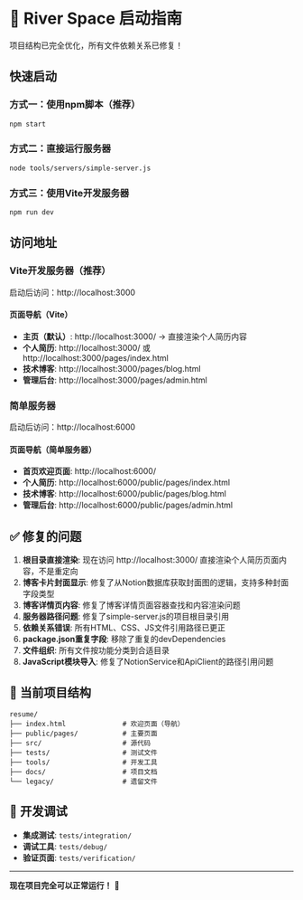 # 🚀 River Space 启动指南

项目结构已完全优化，所有文件依赖关系已修复！

## 快速启动

### 方式一：使用npm脚本（推荐）
```bash
npm start
```

### 方式二：直接运行服务器
```bash
node tools/servers/simple-server.js
```

### 方式三：使用Vite开发服务器
```bash
npm run dev
```

## 访问地址

### Vite开发服务器（推荐）
启动后访问：http://localhost:3000

#### 页面导航（Vite）
- **主页（默认）**: http://localhost:3000/ → 直接渲染个人简历内容
- **个人简历**: http://localhost:3000/ 或 http://localhost:3000/pages/index.html
- **技术博客**: http://localhost:3000/pages/blog.html
- **管理后台**: http://localhost:3000/pages/admin.html

### 简单服务器
启动后访问：http://localhost:6000

#### 页面导航（简单服务器）
- **首页欢迎页面**: http://localhost:6000/
- **个人简历**: http://localhost:6000/public/pages/index.html
- **技术博客**: http://localhost:6000/public/pages/blog.html
- **管理后台**: http://localhost:6000/public/pages/admin.html

## ✅ 修复的问题

1. **根目录直接渲染**: 现在访问 http://localhost:3000/ 直接渲染个人简历页面内容，不是重定向
2. **博客卡片封面显示**: 修复了从Notion数据库获取封面图的逻辑，支持多种封面字段类型
3. **博客详情页内容**: 修复了博客详情页面容器查找和内容渲染问题
4. **服务器路径问题**: 修复了simple-server.js的项目根目录引用
5. **依赖关系错误**: 所有HTML、CSS、JS文件引用路径已更正
6. **package.json重复字段**: 移除了重复的devDependencies
7. **文件组织**: 所有文件按功能分类到合适目录
8. **JavaScript模块导入**: 修复了NotionService和ApiClient的路径引用问题

## 📁 当前项目结构

```
resume/
├── index.html              # 欢迎页面（导航）
├── public/pages/           # 主要页面
├── src/                    # 源代码
├── tests/                  # 测试文件
├── tools/                  # 开发工具
├── docs/                   # 项目文档
└── legacy/                 # 遗留文件
```

## 🔧 开发调试

- **集成测试**: `tests/integration/`
- **调试工具**: `tests/debug/`  
- **验证页面**: `tests/verification/`

---

**现在项目完全可以正常运行！** 🎉
